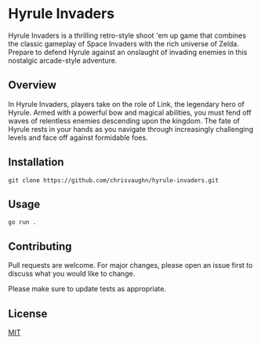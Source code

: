 # Hyrule Invaders

Hyrule Invaders is a thrilling retro-style shoot 'em up game that combines the classic gameplay of Space Invaders with the rich universe of Zelda. Prepare to defend Hyrule against an onslaught of invading enemies in this nostalgic arcade-style adventure.

## Overview
In Hyrule Invaders, players take on the role of Link, the legendary hero of Hyrule. Armed with a powerful bow and magical abilities, you must fend off waves of relentless enemies descending upon the kingdom. The fate of Hyrule rests in your hands as you navigate through increasingly challenging levels and face off against formidable foes.

## Installation

```shell
git clone https://github.com/chrisvaughn/hyrule-invaders.git
```

## Usage

```shell
go run . 
```

## Contributing

Pull requests are welcome. For major changes, please open an issue first
to discuss what you would like to change.

Please make sure to update tests as appropriate.

## License

[MIT](https://choosealicense.com/licenses/mit/)